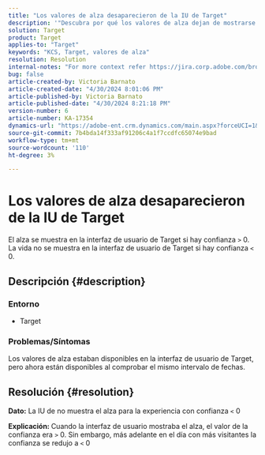 ```yaml
---
title: "Los valores de alza desaparecieron de la IU de Target"
description: '"Descubra por qué los valores de alza dejan de mostrarse en la IU de Target".'
solution: Target
product: Target
applies-to: "Target"
keywords: "KCS, Target, valores de alza"
resolution: Resolution
internal-notes: "For more context refer https://jira.corp.adobe.com/browse/TGT-41844"
bug: false
article-created-by: Victoria Barnato
article-created-date: "4/30/2024 8:01:06 PM"
article-published-by: Victoria Barnato
article-published-date: "4/30/2024 8:21:18 PM"
version-number: 6
article-number: KA-17354
dynamics-url: "https://adobe-ent.crm.dynamics.com/main.aspx?forceUCI=1&pagetype=entityrecord&etn=knowledgearticle&id=642b7a5c-2c07-ef11-9f8a-6045bd0a08d9"
source-git-commit: 7b4bda14f333af91206c4a1f7ccdfc65074e9bad
workflow-type: tm+mt
source-wordcount: '110'
ht-degree: 3%

---
```


# Los valores de alza desaparecieron de la IU de Target


El alza se muestra en la interfaz de usuario de Target si hay confianza `>`  0. La vida no se muestra en la interfaz de usuario de Target si hay confianza `<`  0.

## Descripción {#description}


### <b>Entorno</b>

- Target


### <b>Problemas/Síntomas</b>

Los valores de alza estaban disponibles en la interfaz de usuario de Target, pero ahora están disponibles al comprobar el mismo intervalo de fechas.


## Resolución {#resolution}




<b>Dato:</b> La IU de no muestra el alza para la experiencia con confianza `<`  0



<b>Explicación: </b>Cuando la interfaz de usuario mostraba el alza, el valor de la confianza era `>`  0. Sin embargo, más adelante en el día con más visitantes la confianza se redujo a `<`  0
